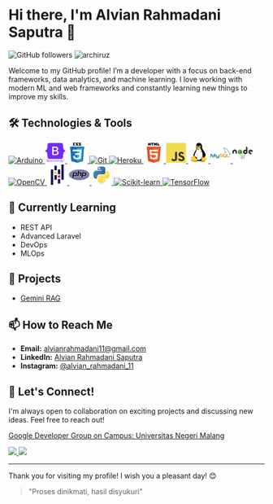 # Hi there, I'm Alvian Rahmadani Saputra 👋

![GitHub followers](https://img.shields.io/github/followers/archiruz?label=Follow&style=social)
<img src="https://komarev.com/ghpvc/?username=archiruz&label=Profile%20views&color=0e75b6&style=flat" alt="archiruz" />

Welcome to my GitHub profile! I’m a developer with a focus on back-end frameworks, data analytics, and machine learning. I love working with modern ML and web frameworks and constantly learning new things to improve my skills.

## 🛠️ Technologies & Tools

<p align="left">

  <!-- Arduino -->
  <a href="https://www.arduino.cc/" target="_blank" rel="noreferrer">
    <img src="https://cdn.worldvectorlogo.com/logos/arduino-1.svg" alt="Arduino" width="40" height="40">
  </a>

  <!-- Bootstrap -->
  <a href="https://getbootstrap.com" target="_blank" rel="noreferrer">
    <img src="https://raw.githubusercontent.com/devicons/devicon/master/icons/bootstrap/bootstrap-plain-wordmark.svg" alt="Bootstrap" width="40" height="40">
  </a>

  <!-- CSS3 -->
  <a href="https://www.w3schools.com/css/" target="_blank" rel="noreferrer">
    <img src="https://raw.githubusercontent.com/devicons/devicon/master/icons/css3/css3-original-wordmark.svg" alt="CSS3" width="40" height="40">
  </a>

  <!-- Git -->
  <a href="https://git-scm.com/" target="_blank" rel="noreferrer">
    <img src="https://www.vectorlogo.zone/logos/git-scm/git-scm-icon.svg" alt="Git" width="40" height="40">
  </a>

  <!-- Heroku -->
  <a href="https://heroku.com" target="_blank" rel="noreferrer">
    <img src="https://www.vectorlogo.zone/logos/heroku/heroku-icon.svg" alt="Heroku" width="40" height="40">
  </a>

  <!-- HTML5 -->
  <a href="https://www.w3.org/html/" target="_blank" rel="noreferrer">
    <img src="https://raw.githubusercontent.com/devicons/devicon/master/icons/html5/html5-original-wordmark.svg" alt="HTML5" width="40" height="40">
  </a>

  <!-- JavaScript -->
  <a href="https://developer.mozilla.org/en-US/docs/Web/JavaScript" target="_blank" rel="noreferrer">
    <img src="https://raw.githubusercontent.com/devicons/devicon/master/icons/javascript/javascript-original.svg" alt="JavaScript" width="40" height="40">
  </a>

  <!-- Linux -->
  <a href="https://www.linux.org/" target="_blank" rel="noreferrer">
    <img src="https://raw.githubusercontent.com/devicons/devicon/master/icons/linux/linux-original.svg" alt="Linux" width="40" height="40">
  </a>

  <!-- MySQL -->
  <a href="https://www.mysql.com/" target="_blank" rel="noreferrer">
    <img src="https://raw.githubusercontent.com/devicons/devicon/master/icons/mysql/mysql-original-wordmark.svg" alt="MySQL" width="40" height="40">
  </a>

  <!-- Node.js -->
  <a href="https://nodejs.org" target="_blank" rel="noreferrer">
    <img src="https://raw.githubusercontent.com/devicons/devicon/master/icons/nodejs/nodejs-original-wordmark.svg" alt="Node.js" width="40" height="40">
  </a>

  <!-- OpenCV -->
  <a href="https://opencv.org/" target="_blank" rel="noreferrer">
    <img src="https://www.vectorlogo.zone/logos/opencv/opencv-icon.svg" alt="OpenCV" width="40" height="40">
  </a>

  <!-- Pandas -->
  <a href="https://pandas.pydata.org/" target="_blank" rel="noreferrer">
    <img src="https://raw.githubusercontent.com/devicons/devicon/2ae2a900d2f041da66e950e4d48052658d850630/icons/pandas/pandas-original.svg" alt="Pandas" width="40" height="40">
  </a>

  <!-- PHP -->
  <a href="https://www.php.net" target="_blank" rel="noreferrer">
    <img src="https://raw.githubusercontent.com/devicons/devicon/master/icons/php/php-original.svg" alt="PHP" width="40" height="40">
  </a>

  <!-- Python -->
  <a href="https://www.python.org" target="_blank" rel="noreferrer">
    <img src="https://raw.githubusercontent.com/devicons/devicon/master/icons/python/python-original.svg" alt="Python" width="40" height="40">
  </a>

  <!-- Scikit-learn -->
  <a href="https://scikit-learn.org/" target="_blank" rel="noreferrer">
    <img src="https://upload.wikimedia.org/wikipedia/commons/0/05/Scikit_learn_logo_small.svg" alt="Scikit-learn" width="40" height="40">
  </a>

  <!-- TensorFlow -->
  <a href="https://www.tensorflow.org" target="_blank" rel="noreferrer">
    <img src="https://www.vectorlogo.zone/logos/tensorflow/tensorflow-icon.svg" alt="TensorFlow" width="40" height="40">
  </a>

</p>

## 🌱 Currently Learning
- REST API
- Advanced Laravel
- DevOps
- MLOps

## 🚀 Projects

- [Gemini RAG](https://geminiragdemo.streamlit.app/)

## 📫 How to Reach Me

- **Email:** [alvianrahmadani11@gmail.com](mailto:alvianrahmadani11@gmail.com)
- **LinkedIn:** [Alvian Rahmadani Saputra](https://www.linkedin.com/in/alvian-rahmadani-saputra)
- **Instagram:** [@alvian_rahmadani_11](https://www.instagram.com/alvian_rahmadani_11/)

## 🤝 Let's Connect!

I'm always open to collaboration on exciting projects and discussing new ideas. Feel free to reach out!

[Google Developer Group on Campus: Universitas Negeri Malang](https://gdg.community.dev/gdg-on-campus-universitas-negeri-malang-malang-indonesia/)

<p align="left">
<a href="https://github.com/archiruz">
  <img height="180em" src="https://github-readme-stats.vercel.app/api?username=Archiruz&show_icons=true&theme=tokyonight&hide_rank=true"/>
  <img height="180em" src="https://github-readme-stats.vercel.app/api/top-langs/?username=archiruz&layout=compact&theme=tokyonight&hide=css,scss,blade,dockerfile,procfile"/>
</a>
</p>

---

Thank you for visiting my profile! I wish you a pleasant day! 😊



> "Proses dinikmati, hasil disyukuri"
<!--
**Archiruz/Archiruz** is a ✨ _special_ ✨ repository because its `README.md` (this file) appears on your GitHub profile.

Here are some ideas to get you started:

- 🔭 I’m currently working on ...
- 🌱 I’m currently learning ...
- 👯 I’m looking to collaborate on ...
- 🤔 I’m looking for help with ...
- 💬 Ask me about ...
- 📫 How to reach me: ...
- 😄 Pronouns: ...
- ⚡ Fun fact: ...
-->
